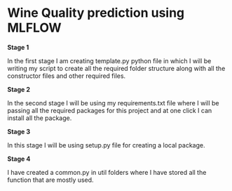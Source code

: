 # Wine Quality prediction using MLFLOW

**Stage 1**

In the first stage I am creating template.py python file in which I will be writing my script to create all the required folder structure along with all the constructor files and other required files.

**Stage 2**

In the second stage I will be using my requirements.txt file where I will be passing all the required packages for this project and at one click I can install all the package.

**Stage 3**

In this stage I will be using setup.py file for creating a local package. 

**Stage 4**

I have created a common.py in util folders where I have stored all the function that are mostly used.

